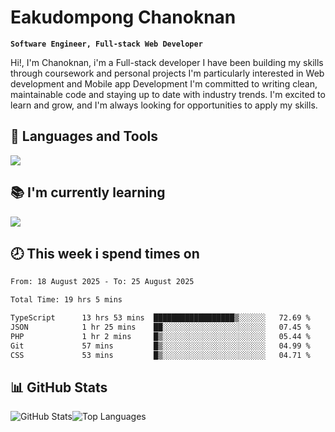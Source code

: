 # Eakudompong Chanoknan

**`Software Engineer, Full-stack Web Developer`**

<p>Hi!, I'm Chanoknan, i'm a Full-stack developer I have been building my skills
through coursework and personal projects I'm particularly interested in Web development
and Mobile app Development I'm committed to writing clean, maintainable
code and staying up to date with industry trends. I'm excited to learn
and grow, and I'm always looking for opportunities to apply my skills.</p>

## 🔧 Languages and Tools

  <a href="https://skillicons.dev">
    <img src="https://skillicons.dev/icons?i=typescript,javascript,html,css,php,java,python,laravel,nodejs,mongodb,react,nextjs,tailwind,mysql,planetscale,postgres,firebase&perline=9" />
  </a>
  
## 📚 I'm currently learning
  <a href="https://skillicons.dev">
    <img src="https://skillicons.dev/icons?i=go,rust,kotlin,androidstudio,graphql,docker,kubernetes,gcp,aws" />
  </a>

## 🕗 This week i spend times on

<!--START_SECTION:waka-->

```txt
From: 18 August 2025 - To: 25 August 2025

Total Time: 19 hrs 5 mins

TypeScript      13 hrs 53 mins  ██████████████████▒░░░░░░   72.69 %
JSON            1 hr 25 mins    ██░░░░░░░░░░░░░░░░░░░░░░░   07.45 %
PHP             1 hr 2 mins     █▒░░░░░░░░░░░░░░░░░░░░░░░   05.44 %
Git             57 mins         █▒░░░░░░░░░░░░░░░░░░░░░░░   04.99 %
CSS             53 mins         █▒░░░░░░░░░░░░░░░░░░░░░░░   04.71 %
```

<!--END_SECTION:waka-->

## 📊 GitHub Stats

<p style="display: flex">
  <img alt="GitHub Stats" src="https://github-readme-stats.vercel.app/api?username=EC-9624&show_icons=true&theme=gruvbox&count_private=true"/>
  <img alt="Top Languages" src="https://github-readme-stats.vercel.app/api/top-langs/?username=EC-9624&layout=compact&theme=gruvbox" />  
</p>
